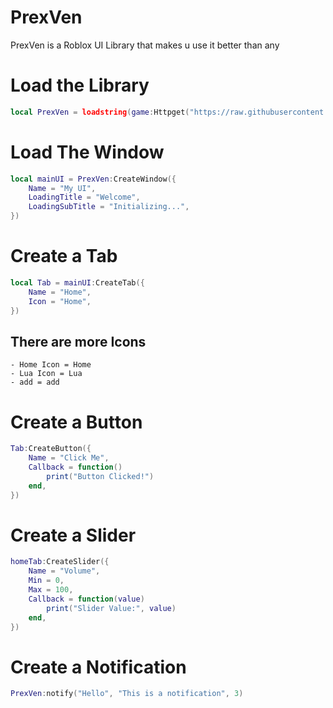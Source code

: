 # PrexVen
PrexVen is a Roblox UI Library that makes u use it better than any

# Load the Library
```lua
local PrexVen = loadstring(game:Httpget("https://raw.githubusercontent.com/PrexVen1/PrexVen/refs/heads/main/source.lua"))()
```

# Load The Window
```lua
local mainUI = PrexVen:CreateWindow({
    Name = "My UI",
    LoadingTitle = "Welcome",
    LoadingSubTitle = "Initializing...",
})
```

# Create a Tab
```lua
local Tab = mainUI:CreateTab({
    Name = "Home",
    Icon = "Home",
})
``` 
## There are more Icons
```plain
- Home Icon = Home
- Lua Icon = Lua
- add = add
```
# Create a Button
```lua
Tab:CreateButton({
    Name = "Click Me",
    Callback = function()
        print("Button Clicked!")
    end,
})
```

# Create a Slider
```lua
homeTab:CreateSlider({
    Name = "Volume",
    Min = 0,
    Max = 100,
    Callback = function(value)
        print("Slider Value:", value)
    end,
})
```
# Create a Notification
```lua
PrexVen:notify("Hello", "This is a notification", 3)
```

